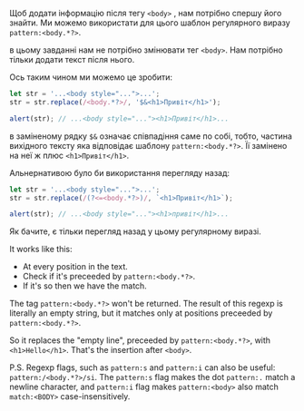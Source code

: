 Щоб додати інформацію після тегу `<body>` , нам потрібно спершу його знайти. Ми можемо використати для цього шаблон регулярного виразу `pattern:<body.*?>`.

в цьому завданні нам не потрібно змінювати тег `<body>`. Нам потрібно тільки додати текст після нього.

Ось таким чином ми можемо це зробити:

```js run
let str = '...<body style="...">...';
str = str.replace(/<body.*?>/, '$&<h1>Привіт</h1>');

alert(str); // ...<body style="..."><h1>Привіт</h1>...
```

в заміненому рядку `$&` означає співпадіння саме по собі, тобто, частина вихідного тексту яка відповідає шаблону `pattern:<body.*?>`. Її замінено на неї ж плюс `<h1>Привіт</h1>`.

Альнернативою було би використання перегляду назад:

```js run
let str = '...<body style="...">...';
str = str.replace(/(?<=<body.*?>)/, `<h1>Привіт</h1>`);

alert(str); // ...<body style="..."><h1>привіт</h1>...
```

Як бачите, є тільки перегляд назад у цьому регулярному виразі.

It works like this:
- At every position in the text.
- Check if it's preceeded by `pattern:<body.*?>`.
- If it's so then we have the match.

The tag `pattern:<body.*?>` won't be returned. The result of this regexp is literally an empty string, but it matches only at positions preceeded by `pattern:<body.*?>`.

So it replaces the "empty line", preceeded by `pattern:<body.*?>`, with `<h1>Hello</h1>`. That's the insertion after `<body>`.

P.S. Regexp flags, such as `pattern:s` and `pattern:i` can also be useful: `pattern:/<body.*?>/si`. The `pattern:s` flag makes the dot `pattern:.` match a newline character, and `pattern:i` flag makes `pattern:<body>` also match `match:<BODY>` case-insensitively.
